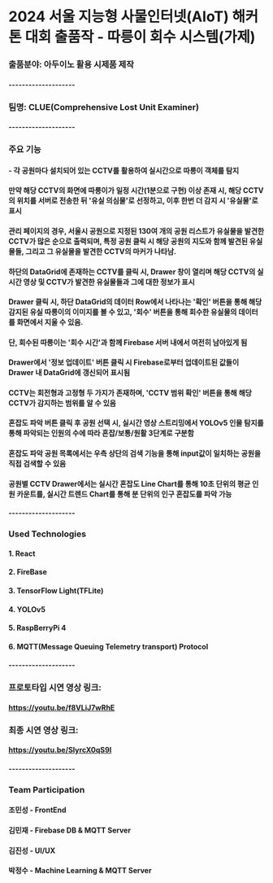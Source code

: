 # 2024 서울 지능형 사물인터넷(AIoT) 해커톤 대회 출품작 - 따릉이 회수 시스템(가제)

### 출품분야: 아두이노 활용 시제품 제작

#### --------------------

### 팀명: CLUE(Comprehensive Lost Unit Examiner)

#### --------------------

### 주요 기능

#### - 각 공원마다 설치되어 있는 CCTV를 활용하여 실시간으로 따릉이 객체를 탐지

#### 만약 해당 CCTV의 화면에 따릉이가 일정 시간(1분으로 구현) 이상 존재 시, 해당 CCTV의 위치를 서버로 전송한 뒤 '유실 의심물'로 선정하고, 이후 한번 더 감지 시 '유실물'로 표시

#### 관리 페이지의 경우, 서울시 공원으로 지정된 130여 개의 공원 리스트가 유실물을 발견한 CCTV가 많은 순으로 출력되며, 특정 공원 클릭 시 해당 공원의 지도와 함께 발견된 유실물들, 그리고 그 유실물을 발견한 CCTV의 마커가 나타남.

#### 하단의 DataGrid에 존재하는 CCTV를 클릭 시, Drawer 창이 열리며 해당 CCTV의 실시간 영상 및 CCTV가 발견한 유실물들과 그에 대한 정보가 표시

#### Drawer 클릭 시, 하단 DataGrid의 데이터 Row에서 나타나는 '확인' 버튼을 통해 해당 감지된 유실 따릉이의 이미지를 볼 수 있고, '회수' 버튼을 통해 회수한 유실물의 데이터를 화면에서 지울 수 있음.

#### 단, 회수된 따릉이는 '회수 시간'과 함께 Firebase 서버 내에서 여전히 남아있게 됨

#### Drawer에서 '정보 업데이트' 버튼 클릭 시 Firebase로부터 업데이트된 값들이 Drawer 내 DataGrid에 갱신되어 표시됨

#### CCTV는 회전형과 고정형 두 가지가 존재하며, 'CCTV 범위 확인' 버튼을 통해 해당 CCTV가 감지하는 범위를 알 수 있음

#### 혼잡도 파악 버튼 클릭 후 공원 선택 시, 실시간 영상 스트리밍에서 YOLOv5 인물 탐지를 통해 파악되는 인원의 수에 따라 혼잡/보통/원활 3단계로 구분함

#### 혼잡도 파악 공원 목록에서는 우측 상단의 검색 기능을 통해 input값이 일치하는 공원을 직접 검색할 수 있음

#### 공원별 CCTV Drawer에서는 실시간 혼잡도 Line Chart를 통해 10초 단위의 평균 인원 카운트를, 실시간 트렌드 Chart를 통해 분 단위의 인구 혼잡도를 파악 가능

#### --------------------

### Used Technologies

#### 1. React

#### 2. FireBase

#### 3. TensorFlow Light(TFLite)

#### 4. YOLOv5

#### 5. RaspBerryPi 4

#### 6. MQTT(Message Queuing Telemetry transport) Protocol

#### --------------------

### 프로토타입 시연 영상 링크:
#### https://youtu.be/f8VLiJ7wRhE

### 최종 시연 영상 링크:
#### https://youtu.be/SIyrcX0qS9I

#### --------------------

### Team Participation

#### 조민성 - FrontEnd

#### 김민재 - Firebase DB & MQTT Server

#### 김진성 - UI/UX

#### 박정수 - Machine Learning & MQTT Server
